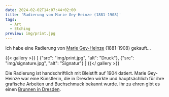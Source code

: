 ```yaml
---
date: 2024-02-02T14:07:44+02:00
title: 'Radierung von Marie Gey-Heinze (1881-1908)'
tags:
  - Art
  - Etching
preview: img/print.jpg
---
```


Ich habe eine Radierung von [Marie Gey-Heinze](https://de.wikipedia.org/wiki/Marie_Gey-Heinze) (1881-1908) gekauft...
<!--more-->

{{< gallery >}}
[
  {"src": "img/print.jpg", "alt": "Druck"},
  {"src": "img/signature.jpg", "alt": "Signatur"}
]
{{</ gallery >}}

Die Radierung ist handschriftlich mit Bleistift auf 1904 datiert.
Marie Gey-Heinze war eine Künstlerin, die in Dresden wirkte und hauptsächlich für ihre grafische Arbeiten und Buchschmuck bekannt wurde. Ihr zu ehren gibt es einen [Brunnen in Dresden](https://de.wikipedia.org/wiki/Marie-Gey-Brunnen).
